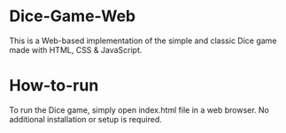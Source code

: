 # Dice-Game-Web
This is a Web-based implementation of the simple and classic Dice game made with HTML, CSS &amp; JavaScript.
# How-to-run
To run the Dice game, simply open index.html file in a web browser. No additional installation or setup is required.

